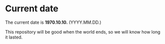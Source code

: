 # Current date

The current date is **1970.10.10.** (YYYY.MM.DD.)

This repository will be good when the world ends, so we will know how long it lasted.